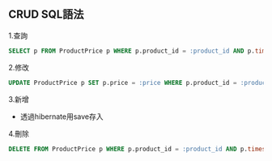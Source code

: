 ## CRUD SQL語法
1.查詢
```sql
SELECT p FROM ProductPrice p WHERE p.product_id = :product_id AND p.timestamp = :timestamp
```
2.修改
```sql
UPDATE ProductPrice p SET p.price = :price WHERE p.product_id = :product_id AND p.timestamp = :timestamp
```
3.新增
- 透過hibernate用save存入

4.刪除
```sql
DELETE FROM ProductPrice p WHERE p.product_id = :product_id AND p.timestamp = :timestamp
```
